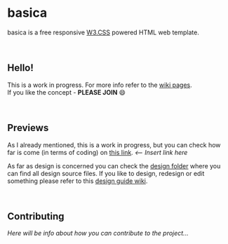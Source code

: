# basica
basica is a free responsive [W3.CSS](https://www.w3schools.com/w3css/defaulT.asp) powered HTML web template.

<br />

## Hello!
This is a work in progress. For more info refer to the [wiki pages](https://github.com/mixxxon/basica/wiki). <br />
If you like the concept - **PLEASE JOIN** :smile:

<br />

## Previews
As I already mentioned, this is a work in progress, but you can check how far is come (in terms of coding) on [this link](#). *<-- Insert link here*

As far as design is concerned you can check the [design folder](https://github.com/mixxxon/basica/tree/main/design) where you can find all design source files.
If you like to design, redesign or edit something please refer to this [design guide wiki](https://github.com/mixxxon/basica/wiki/basica-Design-Guide#the-design-guide).

<br />

## Contributing
*Here will be info about how you can contribute to the project...*

